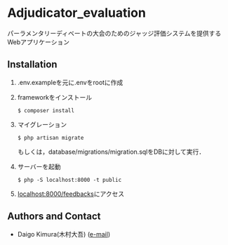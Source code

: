 # Adjudicator_evaluation
パーラメンタリーディベートの大会のためのジャッジ評価システムを提供するWebアプリケーション
## Installation
1. .env.exampleを元に.envをrootに作成
2. frameworkをインストール
    ```
    $ composer install  
    ```
3. マイグレーション
    ```
    $ php artisan migrate  
    ```
    もしくは，database/migrations/migration.sqlをDBに対して実行．
    
4. サーバーを起動
    ```
    $ php -S localhost:8000 -t public  
    ```
5. [localhost:8000/feedbacks](localhost:8000/feedbacks)にアクセス

## Authors and Contact
- Daigo Kimura(木村大吾) ([e-mail](a91381@gmail.com))
